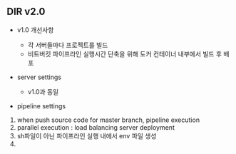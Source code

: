 ## DIR v2.0 
- v1.0 개선사항
  - 각 서버들마다 프로젝트를 빌드
  - 비트버킷 파이프라인 실행시간 단축을 위해 도커 컨테이너 내부에서 빌드 후 배포 

- server settings
  - v1.0과 동일

- pipeline settings
1. when push source code for master branch, pipeline execution
2. parallel execution : load balancing server deployment
3. sh파일이 아닌 파이프라인 실행 내에서 env 파일 생성
4. 


